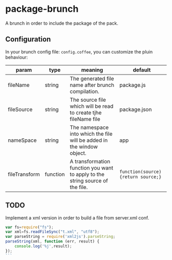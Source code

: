 package-brunch
==============

A brunch in order to include the package of the pack.

## Configuration

In your brunch config file: `config.coffee`, you can customize the pluin behaviour:

| param         | type     | meaning                                                                       | default                            |
|---------------|----------|-------------------------------------------------------------------------------|------------------------------------|
| fileName      | string   | The generated file name after brunch compilation.                             | package.js                         |
| fileSource    | string   | The source file which will be read to create tjhe fileName file               | package.json                       |
| nameSpace     | string   | The namespace into which the file will be added in the window object.         | app                                |
| fileTransform | function | A transformation function you want to apply to the string source of the file. | `function(source){return source;}` |

## TODO
 Implement a xml version in order to build a file from server.xml conf.

````javascript
var fs=require("fs");
var xml=fs.readFileSync("t.xml", "utf8");
var parseString = require('xml2js').parseString;
parseString(xml, function (err, result) {
    console.log('%j',result);
});
```
